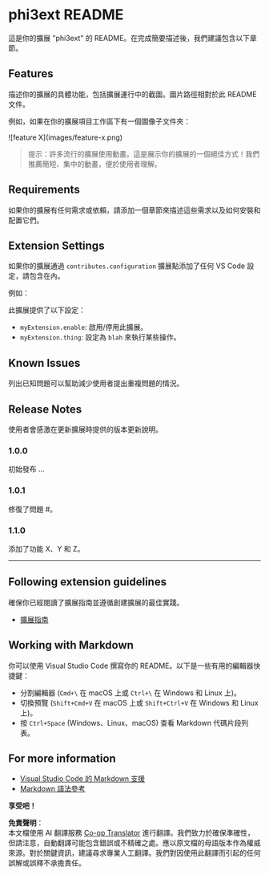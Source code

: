 <!--
CO_OP_TRANSLATOR_METADATA:
{
  "original_hash": "74bd3aa8618299f1b78180902c04c691",
  "translation_date": "2025-04-04T05:30:41+00:00",
  "source_file": "code\\07.Lab\\01\\Apple\\phi3ext\\README.md",
  "language_code": "tw"
}
-->
# phi3ext README

這是你的擴展 "phi3ext" 的 README。在完成簡要描述後，我們建議包含以下章節。

## Features

描述你的擴展的具體功能，包括擴展運行中的截圖。圖片路徑相對於此 README 文件。

例如，如果在你的擴展項目工作區下有一個圖像子文件夾：

\!\[feature X\]\(images/feature-x.png\)

> 提示：許多流行的擴展使用動畫。這是展示你的擴展的一個絕佳方式！我們推薦簡短、集中的動畫，便於使用者理解。

## Requirements

如果你的擴展有任何需求或依賴，請添加一個章節來描述這些需求以及如何安裝和配置它們。

## Extension Settings

如果你的擴展通過 `contributes.configuration` 擴展點添加了任何 VS Code 設定，請包含在內。

例如：

此擴展提供了以下設定：

* `myExtension.enable`: 啟用/停用此擴展。
* `myExtension.thing`: 設定為 `blah` 來執行某些操作。

## Known Issues

列出已知問題可以幫助減少使用者提出重複問題的情況。

## Release Notes

使用者會感激在更新擴展時提供的版本更新說明。

### 1.0.0

初始發布 ...

### 1.0.1

修復了問題 #。

### 1.1.0

添加了功能 X、Y 和 Z。

---

## Following extension guidelines

確保你已經閱讀了擴展指南並遵循創建擴展的最佳實踐。

* [擴展指南](https://code.visualstudio.com/api/references/extension-guidelines?WT.mc_id=aiml-137032-kinfeylo)

## Working with Markdown

你可以使用 Visual Studio Code 撰寫你的 README。以下是一些有用的編輯器快捷鍵：

* 分割編輯器 (`Cmd+\` 在 macOS 上或 `Ctrl+\` 在 Windows 和 Linux 上)。
* 切換預覽 (`Shift+Cmd+V` 在 macOS 上或 `Shift+Ctrl+V` 在 Windows 和 Linux 上)。
* 按 `Ctrl+Space` (Windows、Linux、macOS) 查看 Markdown 代碼片段列表。

## For more information

* [Visual Studio Code 的 Markdown 支援](http://code.visualstudio.com/docs/languages/markdown?WT.mc_id=aiml-137032-kinfeylo)
* [Markdown 語法參考](https://help.github.com/articles/markdown-basics/)

**享受吧！**

**免責聲明**：  
本文檔使用 AI 翻譯服務 [Co-op Translator](https://github.com/Azure/co-op-translator) 進行翻譯。我們致力於確保準確性，但請注意，自動翻譯可能包含錯誤或不精確之處。應以原文檔的母語版本作為權威來源。對於關鍵資訊，建議尋求專業人工翻譯。我們對因使用此翻譯而引起的任何誤解或誤釋不承擔責任。